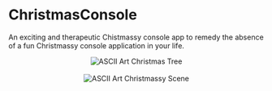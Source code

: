 # ChristmasConsole
An exciting and therapeutic Chistmassy console app to remedy the absence of a fun Christmassy console application in your life.

<p align="center">
  <img src="https://github.com/joelheath24/ChristmasConsole/blob/master/Logo.png" alt="ASCII Art Christmas Tree">
  <br><br>
  <img src="https://github.com/joelheath24/ChristmasConsole/blob/master/Banner.png" alt="ASCII Art Christmassy Scene">
</p>
